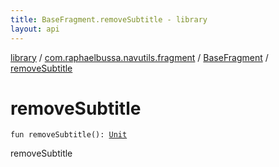 ```yaml
---
title: BaseFragment.removeSubtitle - library
layout: api
---
```


<div class='api-docs-breadcrumbs'><a href="../../index.html">library</a> / <a href="../index.html">com.raphaelbussa.navutils.fragment</a> / <a href="index.html">BaseFragment</a> / <a href="./remove-subtitle.html">removeSubtitle</a></div>

# removeSubtitle

<div class="signature"><code><span class="keyword">fun </span><span class="identifier">removeSubtitle</span><span class="symbol">(</span><span class="symbol">)</span><span class="symbol">: </span><a href="https://kotlinlang.org/api/latest/jvm/stdlib/kotlin/-unit/index.html"><span class="identifier">Unit</span></a></code></div>

removeSubtitle

